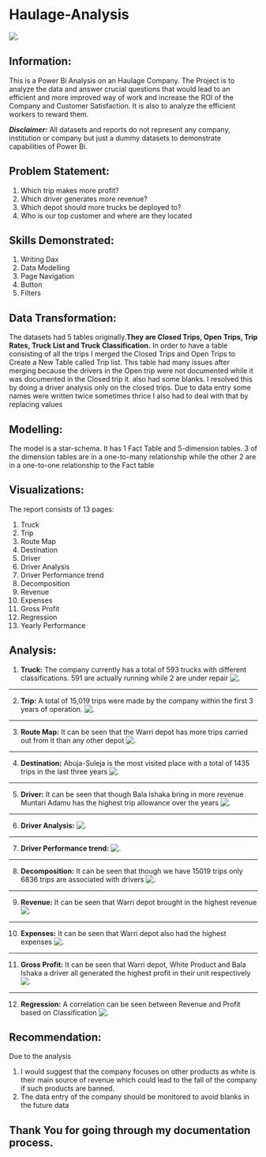 # Haulage-Analysis
![.](Haulage.jpg)

## Information: 
This is a Power Bi Analysis on an Haulage Company. The Project is to analyze the data and answer crucial questions that would lead to an efficient and more improved way of work and increase the ROI of the Company and Customer Satisfaction. It is also to analyze the efficient workers to reward them. 

**_Disclaimer:_** All datasets and reports do not represent any company, institution or company but just a dummy datasets to demonstrate capabilities of Power Bi.

## Problem Statement:
1.	Which trip makes more profit? 
2.	Which driver generates more revenue?
3.	Which depot should more trucks be deployed to?
4.	Who is our top customer and where are they located


## Skills Demonstrated: 

1.	Writing Dax
2.	Data Modelling
3.	Page Navigation
4.	Button
5.	Filters

## Data Transformation: 

The datasets had 5 tables originally.**They are Closed Trips, Open Trips, Trip Rates, Truck List and Truck Classification.**
In order to have a table consisting of all the trips I merged the Closed Trips and Open Trips to Create a New Table called Trip list. This table had many issues after merging because the drivers in the Open trip were not documented while it was documented in the Closed trip it. also had some blanks. I resolved this by doing a driver analysis only on the closed trips. Due to data entry some names were written twice sometimes thrice I also had to deal with that by replacing values


## Modelling: 
The model is a star-schema. It has 1 Fact Table and 5-dimension tables. 3 of the dimension tables are in a one-to-many relationship while the other 2 are in a one-to-one relationship to the Fact table

## Visualizations: 
The report consists of 13 pages:
1.	Truck
2.	Trip
3.	Route Map
4.	Destination
5.	Driver
6.	Driver Analysis
7.	Driver Performance trend
8.	Decomposition
9.	Revenue
10.	Expenses
11.	Gross Profit
12.	Regression 
13.	Yearly Performance

## Analysis:
1.	**Truck:**
The company currently has a total of 593 trucks with different classifications. 591 are actually running while 2 are under repair
![.](Truck.png)
-----
2.	**Trip:**
A total of 15,019 trips were made by the company within the first 3 years of operation. 
![.](Trip.png)
-----
3.	**Route Map:**
It can be seen that the Warri depot has more trips carried out from it than any other depot
![.](Depot_Route_Map.png)
----
4.	**Destination:**
Abuja-Suleja is the most visited place with a total of 1435 trips in the last three years
![.](Destination.png)
----
5.	**Driver:**
It can be seen that though Bala Ishaka bring in more revenue Muntari Adamu has the highest trip allowance over the years
![.](Driver.png)
----
6.	**Driver Analysis:**
![.](Driver_Analysis.png)
----
7.	**Driver Performance trend:**
![.](Driver_trend.png)
----
8.	**Decomposition:**
It can be seen that though we have 15019 trips only 6836 trips are associated with drivers 
![.](Decomposition_Tree.png)
-----
9.	**Revenue:**
It can be seen that Warri depot brought in the highest revenue
![.](Revenue.png)
-----
10.	**Expenses:**
It can be seen that Warri depot also had the highest expenses
![.](Expenses.png)
-----
11.	**Gross Profit:**
It can be seen that Warri depot, White Product and Bala Ishaka a driver all generated the highest profit in their unit respectively
![.](Profit.png)
-----
12.	**Regression:** 
A correlation can be seen between Revenue and Profit based on Classification
![.](Regression.png)



## Recommendation: 
Due to the analysis
1.	 I would suggest that the company focuses on other products as white is their main source of revenue which could lead to the fall of the company if such products are banned.
2.	The data entry of the company should be monitored to avoid blanks in the future data



## **Thank You for going through my documentation process.** 

